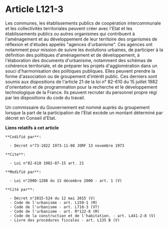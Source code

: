 # Article L121-3

Les communes, les établissements publics de coopération intercommunale et les collectivités territoriales peuvent créer avec
l'Etat et les établissements publics ou autres organismes qui contribuent à l'aménagement et au développement de leur
territoire des organismes de réflexion et d'études appelés "agences d'urbanisme". Ces agences ont notamment pour mission de
suivre les évolutions urbaines, de participer à la définition des politiques d'aménagement et de développement, à
l'élaboration des documents d'urbanisme, notamment des schémas de cohérence territoriale, et de préparer les projets
d'agglomération dans un souci d'harmonisation des politiques publiques. Elles peuvent prendre la forme d'association ou de
groupement d'intérêt public. Ces derniers sont soumis aux dispositions de l'article 21 de la loi n° 82-610 du 15 juillet 1982
d'orientation et de programmation pour la recherche et le développement technologique de la France. Ils peuvent recruter du
personnel propre régi par les dispositions du code du travail.

Un commissaire du Gouvernement est nommé auprès du groupement lorsque la part de la participation de l'Etat excède un montant
déterminé par décret en Conseil d'Etat.

**Liens relatifs à cet article**

	**Codifié par**:

	  - Décret n°73-1022 1973-11-08 JORF 13 novembre 1973

	**Cite**:

	  - Loi n°82-610 1982-07-15 art. 21

	**Modifié par**:

	  - Loi n°2000-1208 du 13 décembre 2000 - art. 1 (V)

	**Cité par**:

	  - Décret n°2015-524 du 12 mai 2015 (V)
	  - Code de l'urbanisme - art. L150-1 (M)
	  - Code de l'urbanisme - art. L710-3 (VT)
	  - Code de l'urbanisme - art. R*122-8 (M)
	  - Code de la construction et de l'habitation. - art. L441-2-8 (V)
	  - Livre des procédures fiscales - art. L135 B (V)
